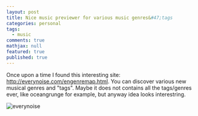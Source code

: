 ```yaml
---
layout: post
title: Nice music previewer for various music genres&#47;tags
categories: personal
tags: 
  - music
comments: true
mathjax: null
featured: true
published: true
---
```


Once upon a time I found this interesting site: <a
href="http://everynoise.com/engenremap.html">http://everynoise.com/engenremap.html</a>.
You can discover various new musical genres and "tags". Maybe it does not
contains all the tags/genres ever, like oceangrunge for example, but anyway
idea looks interestring.

![everynoise](http://i.imgur.com/6ba2Y2P.png)
